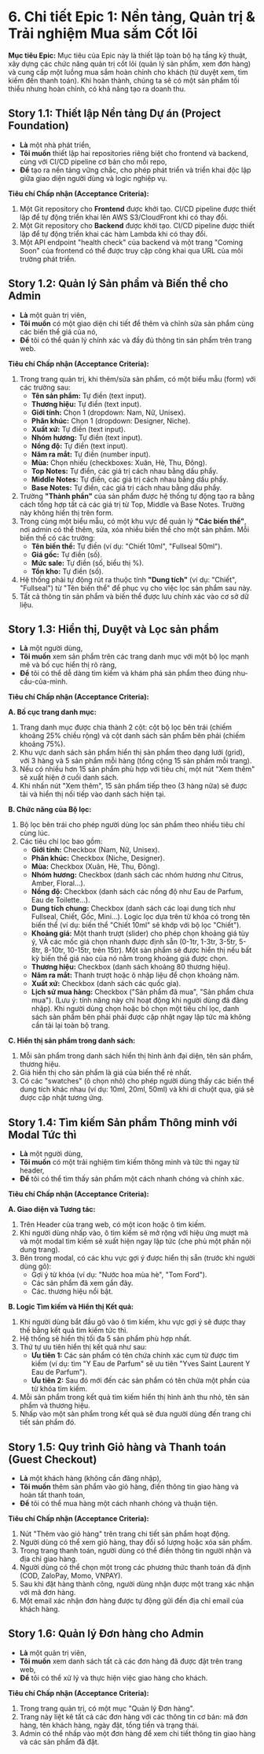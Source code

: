 # 6. Chi tiết Epic 1: Nền tảng, Quản trị & Trải nghiệm Mua sắm Cốt lõi

**Mục tiêu Epic:** Mục tiêu của Epic này là thiết lập toàn bộ hạ tầng kỹ thuật, xây dựng các chức năng quản trị cốt lõi (quản lý sản phẩm, xem đơn hàng) và cung cấp một luồng mua sắm hoàn chỉnh cho khách (từ duyệt xem, tìm kiếm đến thanh toán). Khi hoàn thành, chúng ta sẽ có một sản phẩm tối thiểu nhưng hoàn chỉnh, có khả năng tạo ra doanh thu.

## Story 1.1: Thiết lập Nền tảng Dự án (Project Foundation)
*   **Là** một nhà phát triển,
*   **Tôi muốn** thiết lập hai repositories riêng biệt cho frontend và backend, cùng với CI/CD pipeline cơ bản cho mỗi repo,
*   **Để** tạo ra nền tảng vững chắc, cho phép phát triển và triển khai độc lập giữa giao diện người dùng và logic nghiệp vụ.

**Tiêu chí Chấp nhận (Acceptance Criteria):**
1.  Một Git repository cho **Frontend** được khởi tạo. CI/CD pipeline được thiết lập để tự động triển khai lên AWS S3/CloudFront khi có thay đổi.
2.  Một Git repository cho **Backend** được khởi tạo. CI/CD pipeline được thiết lập để tự động triển khai các hàm Lambda khi có thay đổi.
3.  Một API endpoint "health check" của backend và một trang "Coming Soon" của frontend có thể được truy cập công khai qua URL của môi trường phát triển.

## Story 1.2: Quản lý Sản phẩm và Biến thể cho Admin
*   **Là** một quản trị viên,
*   **Tôi muốn** có một giao diện chi tiết để thêm và chỉnh sửa sản phẩm cùng các biến thể giá của nó,
*   **Để** tôi có thể quản lý chính xác và đầy đủ thông tin sản phẩm trên trang web.

**Tiêu chí Chấp nhận (Acceptance Criteria):**
1.  Trong trang quản trị, khi thêm/sửa sản phẩm, có một biểu mẫu (form) với các trường sau:
    *   **Tên sản phẩm:** Tự điền (text input).
    *   **Thương hiệu:** Tự điền (text input).
    *   **Giới tính:** Chọn 1 (dropdown: Nam, Nữ, Unisex).
    *   **Phân khúc:** Chọn 1 (dropdown: Designer, Niche).
    *   **Xuất xứ:** Tự điền (text input).
    *   **Nhóm hương:** Tự điền (text input).
    *   **Nồng độ:** Tự điền (text input).
    *   **Năm ra mắt:** Tự điền (number input).
    *   **Mùa:** Chọn nhiều (checkboxes: Xuân, Hè, Thu, Đông).
    *   **Top Notes:** Tự điền, các giá trị cách nhau bằng dấu phẩy.
    *   **Middle Notes:** Tự điền, các giá trị cách nhau bằng dấu phẩy.
    *   **Base Notes:** Tự điền, các giá trị cách nhau bằng dấu phẩy.
2.  Trường **"Thành phần"** của sản phẩm được hệ thống tự động tạo ra bằng cách tổng hợp tất cả các giá trị từ Top, Middle và Base Notes. Trường này không hiển thị trên form.
3.  Trong cùng một biểu mẫu, có một khu vực để quản lý **"Các biến thể"**, nơi admin có thể thêm, sửa, xóa nhiều biến thể cho một sản phẩm. Mỗi biến thể có các trường:
    *   **Tên biến thể:** Tự điền (ví dụ: "Chiết 10ml", "Fullseal 50ml").
    *   **Giá gốc:** Tự điền (số).
    *   **Mức sale:** Tự điền (số, biểu thị %).
    *   **Tồn kho:** Tự điền (số).
4.  Hệ thống phải tự động rút ra thuộc tính **"Dung tích"** (ví dụ: "Chiết", "Fullseal") từ "Tên biến thể" để phục vụ cho việc lọc sản phẩm sau này.
5.  Tất cả thông tin sản phẩm và biến thể được lưu chính xác vào cơ sở dữ liệu.

## Story 1.3: Hiển thị, Duyệt và Lọc sản phẩm
*   **Là** một người dùng,
*   **Tôi muốn** xem sản phẩm trên các trang danh mục với một bộ lọc mạnh mẽ và bố cục hiển thị rõ ràng,
*   **Để** tôi có thể dễ dàng tìm kiếm và khám phá sản phẩm theo đúng nhu-cầu-của-mình.

**Tiêu chí Chấp nhận (Acceptance Criteria):**

**A. Bố cục trang danh mục:**

1. Trang danh mục được chia thành 2 cột: cột bộ lọc bên trái (chiếm khoảng 25% chiều rộng) và cột danh sách sản phẩm bên phải (chiếm khoảng 75%).
2. Khu vực danh sách sản phẩm hiển thị sản phẩm theo dạng lưới (grid), với 3 hàng và 5 sản phẩm mỗi hàng (tổng cộng 15 sản phẩm mỗi trang).
3. Nếu có nhiều hơn 15 sản phẩm phù hợp với tiêu chí, một nút "Xem thêm" sẽ xuất hiện ở cuối danh sách.
4. Khi nhấn nút "Xem thêm", 15 sản phẩm tiếp theo (3 hàng nữa) sẽ được tải và hiển thị nối tiếp vào danh sách hiện tại.

**B. Chức năng của Bộ lọc:**

1. Bộ lọc bên trái cho phép người dùng lọc sản phẩm theo nhiều tiêu chí cùng lúc.
2. Các tiêu chí lọc bao gồm:
    *   **Giới tính:** Checkbox (Nam, Nữ, Unisex).
    *   **Phân khúc:** Checkbox (Niche, Designer).
    *   **Mùa:** Checkbox (Xuân, Hè, Thu, Đông).
    *   **Nhóm hương:** Checkbox (danh sách các nhóm hương như Citrus, Amber, Floral...).
    *   **Nồng độ:** Checkbox (danh sách các nồng độ như Eau de Parfum, Eau de Toilette...).
    *   **Dung tích chung:** Checkbox (danh sách các loại dung tích như Fullseal, Chiết, Gốc, Mini...). Logic lọc dựa trên từ khóa có trong tên biến thể (ví dụ: biến thể "Chiết 10ml" sẽ khớp với bộ lọc "Chiết").
    *   **Khoảng giá:** Một thanh trượt (slider) cho phép chọn khoảng giá tùy ý, VÀ các mốc giá chọn nhanh được định sẵn (0-1tr, 1-3tr, 3-5tr, 5-8tr, 8-10tr, 10-15tr, trên 15tr). Một sản phẩm sẽ được hiển thị nếu bất kỳ biến thể giá nào của nó nằm trong khoảng giá được chọn.
    *   **Thương hiệu:** Checkbox (danh sách khoảng 80 thương hiệu).
    *   **Năm ra mắt:** Thanh trượt hoặc ô nhập liệu để chọn khoảng năm.
    *   **Xuất xứ:** Checkbox (danh sách các quốc gia).
    *   **Lịch sử mua hàng:** Checkbox ("Sản phẩm đã mua", "Sản phẩm chưa mua"). (Lưu ý: tính năng này chỉ hoạt động khi người dùng đã đăng nhập).
Khi người dùng chọn hoặc bỏ chọn một tiêu chí lọc, danh sách sản phẩm bên phải phải được cập nhật ngay lập tức mà không cần tải lại toàn bộ trang.

**C. Hiển thị sản phẩm trong danh sách:**

1. Mỗi sản phẩm trong danh sách hiển thị hình ảnh đại diện, tên sản phẩm, thương hiệu.
2. Giá hiển thị cho sản phẩm là giá của biến thể rẻ nhất.
3. Có các "swatches" (ô chọn nhỏ) cho phép người dùng thấy các biến thể dung tích khác nhau (ví dụ: 10ml, 20ml, 50ml) và khi di chuột qua, giá sẽ được cập nhật tương ứng.

## Story 1.4: Tìm kiếm Sản phẩm Thông minh với Modal Tức thì
*   **Là** một người dùng,
*   **Tôi muốn** có một trải nghiệm tìm kiếm thông minh và tức thì ngay từ header,
*   **Để** tôi có thể tìm thấy sản phẩm một cách nhanh chóng và chính xác.

**Tiêu chí Chấp nhận (Acceptance Criteria):**

**A. Giao diện và Tương tác:**

1. Trên Header của trang web, có một icon hoặc ô tìm kiếm.
2. Khi người dùng nhấp vào, ô tìm kiếm sẽ mở rộng với hiệu ứng mượt mà và một modal tìm kiếm sẽ xuất hiện ngay lập tức (che phủ một phần nội dung trang).
3. Bên trong modal, có các khu vực gợi ý được hiển thị sẵn (trước khi người dùng gõ):
    *   Gợi ý từ khóa (ví dụ: "Nước hoa mùa hè", "Tom Ford").
    *   Các sản phẩm đã xem gần đây.
    *   Các. thương hiệu nổi bật.

**B. Logic Tìm kiếm và Hiển thị Kết quả:**

1. Khi người dùng bắt đầu gõ vào ô tìm kiếm, khu vực gợi ý sẽ được thay thế bằng kết quả tìm kiếm tức thì.
2. Hệ thống sẽ hiển thị tối đa 5 sản phẩm phù hợp nhất.
3. Thứ tự ưu tiên hiển thị kết quả như sau:
   *   **Ưu tiên 1:** Các sản phẩm có tên chứa chính xác cụm từ được tìm kiếm (ví dụ: tìm "Y Eau de Parfum" sẽ ưu tiên "Yves Saint Laurent Y Eau de Parfum").
   *   **Ưu tiên 2:** Sau đó mới đến các sản phẩm có tên chứa một phần của từ khóa tìm kiếm.
4. Mỗi sản phẩm trong kết quả tìm kiếm hiển thị hình ảnh thu nhỏ, tên sản phẩm và thương hiệu.
5. Nhấp vào một sản phẩm trong kết quả sẽ đưa người dùng đến trang chi tiết sản phẩm đó.

## Story 1.5: Quy trình Giỏ hàng và Thanh toán (Guest Checkout)
*   **Là** một khách hàng (không cần đăng nhập),
*   **Tôi muốn** thêm sản phẩm vào giỏ hàng, điền thông tin giao hàng và hoàn tất thanh toán,
*   **Để** tôi có thể mua hàng một cách nhanh chóng và thuận tiện.

**Tiêu chí Chấp nhận (Acceptance Criteria):**

1. Nút "Thêm vào giỏ hàng" trên trang chi tiết sản phẩm hoạt động.
2. Người dùng có thể xem giỏ hàng, thay đổi số lượng hoặc xóa sản phẩm.
3. Trong trang thanh toán, người dùng có thể điền thông tin người nhận và địa chỉ giao hàng.
4. Người dùng có thể chọn một trong các phương thức thanh toán đã định (COD, ZaloPay, Momo, VNPAY).
5. Sau khi đặt hàng thành công, người dùng nhận được một trang xác nhận với mã đơn hàng.
6. Một email xác nhận đơn hàng được tự động gửi đến địa chỉ email của khách hàng.

## Story 1.6: Quản lý Đơn hàng cho Admin
*   **Là** một quản trị viên,
*   **Tôi muốn** xem danh sách tất cả các đơn hàng đã được đặt trên trang web,
*   **Để** tôi có thể xử lý và thực hiện việc giao hàng cho khách.

**Tiêu chí Chấp nhận (Acceptance Criteria):**

1. Trong trang quản trị, có một mục "Quản lý Đơn hàng".
2. Trang này liệt kê tất cả các đơn hàng với các thông tin cơ bản: mã đơn hàng, tên khách hàng, ngày đặt, tổng tiền và trạng thái.
3. Admin có thể nhấp vào một đơn hàng để xem chi tiết thông tin giao hàng và các sản phẩm đã đặt.
